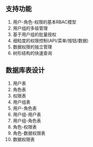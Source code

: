 

## 支持功能

1. 用户-角色-权限的基本RBAC模型
2. 用户组的多级管理
3. 基于用户组的批量授权
4. 细粒度的权限控制(API/菜单/按钮/数据)
5. 数据权限的独立管理
6. 树形结构的快速查询


## 数据库表设计

1. 用户表
2. 角色表
3. 权限表
4. 用户组表
5. 用户-角色表
6. 用户组-用户表
7. 用户组-角色表
8. 角色-权限表
9. 角色-数据权限表
10. 数据权限表





